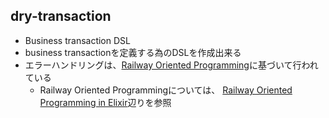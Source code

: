 ## dry-transaction

* Business transaction DSL
* business transactionを定義する為のDSLを作成出来る
* エラーハンドリングは、[Railway Oriented Programming](http://fsharpforfunandprofit.com/rop/)に基づいて行われている
  * Railway Oriented Programmingについては、 [Railway Oriented Programming in Elixir](http://zohaib.me/railway-programming-pattern-in-elixir/)辺りを参照

